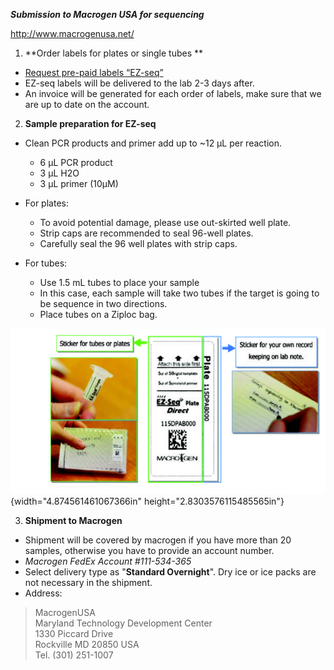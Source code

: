 ***Submission to Macrogen USA for sequencing***
  
  <http://www.macrogenusa.net/>
  
1.  **Order labels for plates or single tubes **
  
  -   [Request pre-paid labels “EZ-seq”](https://www.macrogenusa.com/order/ezseq/ezseq_step1.jsp)
  -   EZ-seq labels will be delivered to the lab 2-3 days after.
  -   An invoice will be generated for each order of labels, make sure
that we are up to date on the account.

2.  **Sample preparation for EZ-seq**
 
- Clean PCR products and primer add up to ~12 µL per reaction.
    - 6 µL PCR product
    - 3 µL H2O
    - 3 µL primer (10µM)

- For plates:
    - To avoid potential damage, please use out-skirted well plate.
    - Strip caps are recommended to seal 96-well plates.
    - Carefully seal the 96 well plates with strip caps.

- For tubes:
    - Use 1.5 mL tubes to place your sample
    - In this case, each sample will take two tubes if the target is going to be sequence in two directions.
    - Place tubes on a Ziploc bag.

![](media/image1.png){width="4.874561461067366in"
height="2.8303576115485565in"}

3.  **Shipment to Macrogen**
  
  -   Shipment will be covered by macrogen if you have more than 20
samples, otherwise you have to provide an account number.
  -   *Macrogen FedEx Account #111-534-365*
  -   Select delivery type as "**Standard Overnight**". Dry ice or ice packs are not necessary in the shipment.
  -   Address:
  
  > MacrogenUSA\
  > Maryland Technology Development Center \
  > 1330 Piccard Drive \
  > Rockville MD 20850 USA\
  > Tel. (301) 251-1007
